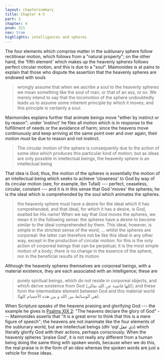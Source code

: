 ```yaml
---
layout: chaptersummary
title: Chapter 4-5
part: 2
chapter: 4
pnum: 321
nav: true
highlights: intelligences and spheres
---
```


The four elements which comprise matter in the sublunary sphere follow rectilinear motion, which follows from a "natural property"; on the other hand, the 'fifth element' which makes up the heavenly spheres follows perfect circular motion, and this is due to a "soul". Maimonides is at pains to explain that those who dispute the assertion that the heavenly spheres are endowed with souls
> wrongly assume that when we ascribe a soul to the heavenly spheres we mean something like the soul of man, or that of an ass, or ox. We merely intend to say that the locomotion of the sphere undoubtedly leads us to assume some inherent principle by which it moves; and this principle is certainly a soul.

Maimonides explains further that animate beings move "either by instinct or by reason"; under 'instinct' he files all motion which is in response to the fulfillment of needs or the avoidance of harm; since the heavens move continuously and keep arriving at the same point over and over again, their motion must be due to reason and not instinct.
> The circular motion of the sphere is consequently due to the action of some _idea_ which produces this particular kind of motion; but as ideas are only possible in intellectual beings, the heavenly sphere is an intellectual being

That idea is God; thus, the motion of the spheres is essentially the motion of an intellectual being which seeks to achieve 'closeness' to God by way of its circular motion (see, for example, Ibn Tufail) --- perfect, ceaseless, circular, constant --- and it is in this sense that God 'moves' the spheres; he is the ideal which is comprehended by the soul which animates the spheres.
> the heavenly sphere must have a desire for the ideal which it has comprehended, and that ideal, for which it has a desire, is God, exalted be His name! When we say that God moves the spheres, we mean it in the following sense: the spheres have a desire to become similar to the ideal comprehended by them. This ideal, however, is simple in the strictest sense of the word, ... whilst the spheres are corporeal: the latter can therefore not be like this ideal in any other way, except in the production of circular motion: for this is the only action of corporeal beings that can be perpetual; it is the most simple motion of a body; there is no change in the essence of the sphere, nor in the beneficial results of its motion

Although the heavenly spheres themselves are corporeal beings, with a material existence, they are each associated with an Intelligence; these are
> purely spiritual beings, which do not reside in corporeal objects, and which derive existence from God (كلها فائضة عن الله تعالى); and these form the intermediate element between God and this material world (هي الوسائط بين الله و بين هذه الأجسام كلها).

When Scripture speaks of the heavens praising and glorifying God --- the example he gives is [Psalms XIX 2](https://www.sefaria.org/Psalms.19.2): "The heavens declare the glory of God" --- Maimonides asserts that "it is a great error to think that this is a mere figure of speech"; the heavens are not inanimate like the four elements of the sublunary world, but are intellectual beings (_dhi 'aql_ ذي عقل) which literally glorify God with their actions, perhaps consciously. When the heavenly spheres 'praise God', it is not really any different from a human being doing the same thing with spoken words, because when we do this, the real praise is in the form of an _idea_ whereas the spoken words are just a vehicle for those ideas.
